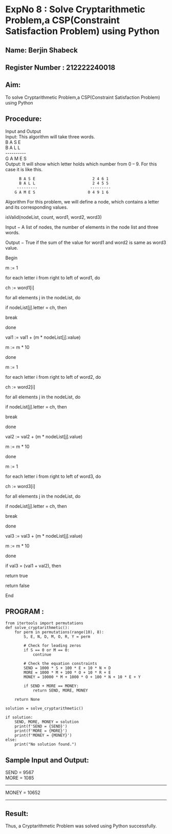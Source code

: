 # ExpNo 8 : Solve Cryptarithmetic Problem,a CSP(Constraint Satisfaction Problem) using Python
## Name: Berjin Shabeck
## Register Number : 212222240018
## Aim:
To solve Cryptarithmetic Problem,a CSP(Constraint Satisfaction Problem) using Python

## Procedure:

Input and Output
<br>Input:
This algorithm will take three words.
<br> B A S E<br>
    B A L L<br>
           ----------<br>
           G A M E S<br>
Output: It will show which letter holds which number from 0 – 9. For this case it is like this.

          B A S E                         2 4 6 1
          B A L L                         2 4 5 5
         ---------                       ---------
        G A M E S                       0 4 9 1 6
Algorithm For this problem, we will define a node, which contains a letter and its corresponding values.

isValid(nodeList, count, word1, word2, word3)

Input − A list of nodes, the number of elements in the node list and three words.

Output − True if the sum of the value for word1 and word2 is same as word3 value.

Begin

m := 1

for each letter i from right to left of word1, do

ch := word1[i]

for all elements j in the nodeList, do

if nodeList[j].letter = ch, then

break

done

val1 := val1 + (m * nodeList[j].value)

m := m * 10

done

m := 1

for each letter i from right to left of word2, do

ch := word2[i]

for all elements j in the nodeList, do

if nodeList[j].letter = ch, then

break

done

val2 := val2 + (m * nodeList[j].value)

m := m * 10

done

m := 1

for each letter i from right to left of word3, do

ch := word3[i]

for all elements j in the nodeList, do

if nodeList[j].letter = ch, then

break

done

val3 := val3 + (m * nodeList[j].value)

m := m * 10

done

if val3 = (val1 + val2), then

return true

return false

End

## PROGRAM :
```
from itertools import permutations
def solve_cryptarithmetic():
    for perm in permutations(range(10), 8):
        S, E, N, D, M, O, R, Y = perm

        # Check for leading zeros
        if S == 0 or M == 0:
            continue

        # Check the equation constraints
        SEND = 1000 * S + 100 * E + 10 * N + D
        MORE = 1000 * M + 100 * O + 10 * R + E
        MONEY = 10000 * M + 1000 * O + 100 * N + 10 * E + Y

        if SEND + MORE == MONEY:
            return SEND, MORE, MONEY

    return None

solution = solve_cryptarithmetic()

if solution:
    SEND, MORE, MONEY = solution
    print(f'SEND = {SEND}')
    print(f'MORE = {MORE}')
    print(f'MONEY = {MONEY}')
else:
    print("No solution found.")
```
## Sample Input and Output:
SEND = 9567<br>
MORE = 1085<br>
<hr>
MONEY = 10652<br>
<hr>

## Result:

Thus, a Cryptarithmetic Problem was solved using Python successfully.
